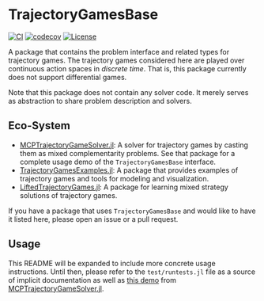 # TrajectoryGamesBase

[![CI](https://github.com/lassepe/TrajectoryGamesBase.jl/actions/workflows/ci.yml/badge.svg)](https://github.com/lassepe/TrajectoryGamesBase.jl/actions/workflows/ci.yml)
[![codecov](https://codecov.io/gh/lassepe/TrajectoryGamesBase.jl/branch/main/graph/badge.svg?token=BkJUwW6V1K)](https://codecov.io/gh/lassepe/TrajectoryGamesBase.jl)
[![License](https://img.shields.io/badge/license-MIT-blue)](https://opensource.org/licenses/MIT)

A package that contains the problem interface and related types for trajectory games. The trajectory games considered here are played over continuous action spaces in *discrete time*. That is, this package currently does not support differential games.

Note that this package does not contain any solver code. It merely serves as abstraction to share problem description and solvers.

## Eco-System

- [MCPTrajectoryGameSolver.jl](https://github.com/JuliaGameTheoreticPlanning/MCPTrajectoryGameSolver.jl): A solver for trajectory games by casting them as mixed complementarity problems. See that package for a complete usage demo of the `TrajectoryGamesBase` interface.
- [TrajectoryGamesExamples.jl](https://github.com/lassepe/TrajectoryGamesExamples.jl): A package that provides examples of trajectory games and tools for modeling and visualization.
- [LiftedTrajectoryGames.jl](https://github.com/lassepe/LiftedTrajectoryGames.jl): A package for learning mixed strategy solutions of trajectory games.

If you have a package that uses `TrajectoryGamesBase` and would like to have it listed here, please open an issue or a pull request.

## Usage

This README will be expanded to include more concrete usage instructions. Until then, please refer to the `test/runtests.jl` file as a source of implicit documentation as well as
[this demo](https://github.com/JuliaGameTheoreticPlanning/MCPTrajectoryGameSolver.jl/blob/main/test/Demo.jl) from [MCPTrajectoryGameSolver.jl](https://github.com/JuliaGameTheoreticPlanning/MCPTrajectoryGameSolver.jl).
